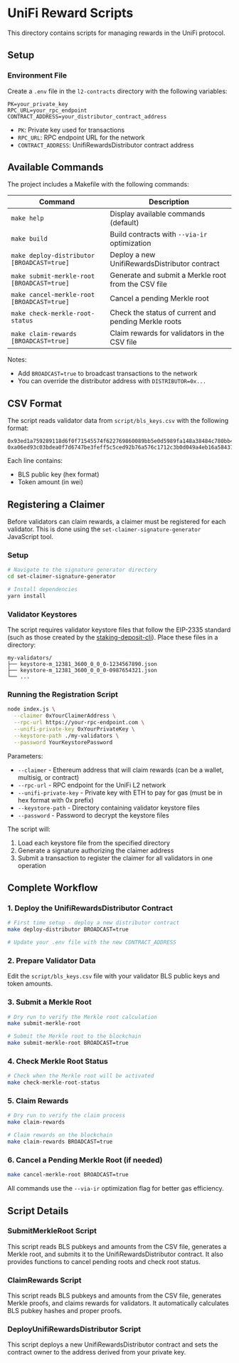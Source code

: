 # UniFi Reward Scripts

This directory contains scripts for managing rewards in the UniFi protocol.

## Setup

### Environment File

Create a `.env` file in the `l2-contracts` directory with the following variables:

```
PK=your_private_key
RPC_URL=your_rpc_endpoint
CONTRACT_ADDRESS=your_distributor_contract_address
```

- `PK`: Private key used for transactions
- `RPC_URL`: RPC endpoint URL for the network
- `CONTRACT_ADDRESS`: UnifiRewardsDistributor contract address

## Available Commands

The project includes a Makefile with the following commands:

| Command | Description |
|---------|-------------|
| `make help` | Display available commands (default) |
| `make build` | Build contracts with `--via-ir` optimization |
| `make deploy-distributor [BROADCAST=true]` | Deploy a new UnifiRewardsDistributor contract |
| `make submit-merkle-root [BROADCAST=true]` | Generate and submit a Merkle root from the CSV file |
| `make cancel-merkle-root [BROADCAST=true]` | Cancel a pending Merkle root |
| `make check-merkle-root-status` | Check the status of current and pending Merkle roots |
| `make claim-rewards [BROADCAST=true]` | Claim rewards for validators in the CSV file |

Notes:
- Add `BROADCAST=true` to broadcast transactions to the network
- You can override the distributor address with `DISTRIBUTOR=0x...`

## CSV Format

The script reads validator data from `script/bls_keys.csv` with the following format:

```
0x93ed1a759289118d6f0f71545574f622769860089bb5e0d5989fa148a38484c780bb4df010677cc12495641a4c6d7d23,1000000000000000000
0xa06ed93c03bdea0f7d6747be3feff5c5ced92b76a576c1712c3b0d049a4eb16a58437ae31f4831a217ff0b34b769a8b2,2000000000000000000
```

Each line contains:
- BLS public key (hex format)
- Token amount (in wei)

## Registering a Claimer

Before validators can claim rewards, a claimer must be registered for each validator. This is done using the `set-claimer-signature-generator` JavaScript tool.

### Setup

```bash
# Navigate to the signature generator directory
cd set-claimer-signature-generator

# Install dependencies
yarn install
```

### Validator Keystores

The script requires validator keystore files that follow the EIP-2335 standard (such as those created by the [staking-deposit-cli](https://github.com/ethereum/staking-deposit-cli)). Place these files in a directory:

```
my-validators/
├── keystore-m_12381_3600_0_0_0-1234567890.json
├── keystore-m_12381_3600_0_0_0-0987654321.json
└── ...
```

### Running the Registration Script

```bash
node index.js \
  --claimer 0xYourClaimerAddress \
  --rpc-url https://your-rpc-endpoint.com \
  --unifi-private-key 0xYourPrivateKey \
  --keystore-path ./my-validators \
  --password YourKeystorePassword
```

Parameters:
- `--claimer` - Ethereum address that will claim rewards (can be a wallet, multisig, or contract)
- `--rpc-url` - RPC endpoint for the UniFi L2 network
- `--unifi-private-key` - Private key with ETH to pay for gas (must be in hex format with 0x prefix)
- `--keystore-path` - Directory containing validator keystore files
- `--password` - Password to decrypt the keystore files

The script will:
1. Load each keystore file from the specified directory
2. Generate a signature authorizing the claimer address
3. Submit a transaction to register the claimer for all validators in one operation

## Complete Workflow

### 1. Deploy the UnifiRewardsDistributor Contract

```bash
# First time setup - deploy a new distributor contract
make deploy-distributor BROADCAST=true

# Update your .env file with the new CONTRACT_ADDRESS
```

### 2. Prepare Validator Data

Edit the `script/bls_keys.csv` file with your validator BLS public keys and token amounts.

### 3. Submit a Merkle Root

```bash
# Dry run to verify the Merkle root calculation
make submit-merkle-root

# Submit the Merkle root to the blockchain
make submit-merkle-root BROADCAST=true
```

### 4. Check Merkle Root Status

```bash
# Check when the Merkle root will be activated
make check-merkle-root-status
```

### 5. Claim Rewards

```bash
# Dry run to verify the claim process
make claim-rewards

# Claim rewards on the blockchain
make claim-rewards BROADCAST=true
```

### 6. Cancel a Pending Merkle Root (if needed)

```bash
make cancel-merkle-root BROADCAST=true
```

All commands use the `--via-ir` optimization flag for better gas efficiency.

## Script Details

### SubmitMerkleRoot Script

This script reads BLS pubkeys and amounts from the CSV file, generates a Merkle root, and submits it to the UnifiRewardsDistributor contract. It also provides functions to cancel pending roots and check root status.

### ClaimRewards Script

This script reads BLS pubkeys and amounts from the CSV file, generates Merkle proofs, and claims rewards for validators. It automatically calculates BLS pubkey hashes and proper proofs.

### DeployUnifiRewardsDistributor Script

This script deploys a new UnifiRewardsDistributor contract and sets the contract owner to the address derived from your private key. 